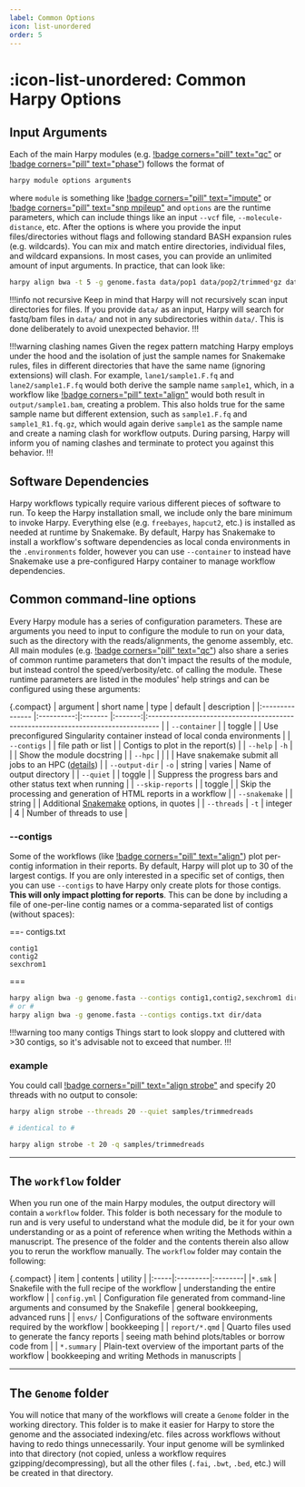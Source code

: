 ```yaml
---
label: Common Options
icon: list-unordered
order: 5
---
```


# :icon-list-unordered: Common Harpy Options
## Input Arguments
Each of the main Harpy modules (e.g. [!badge corners="pill" text="qc"](Workflows/qc.md) or [!badge corners="pill" text="phase"](Workflows/phase.md)) follows the format of
```bash
harpy module options arguments
```
where `module` is something like [!badge corners="pill" text="impute"](Workflows/impute.md) or [!badge corners="pill" text="snp mpileup"](Workflows/snp.md) and `options` are the runtime parameters,
which can include things like an input `--vcf` file, `--molecule-distance`, etc. After the options
is where you provide the input files/directories without flags and following standard BASH expansion
rules (e.g. wildcards). You can mix and match entire directories, individual files, and wildcard expansions.
In most cases, you can provide an unlimited amount of input arguments. In practice, that can look like:
```bash
harpy align bwa -t 5 -g genome.fasta data/pop1 data/pop2/trimmed*gz data/pop3/sample{1,2}* data/pop4/sample{2..5}*gz 
```
!!!info not recursive
Keep in mind that Harpy will not recursively scan input directories for files. If you provide `data/` as an input,
Harpy will search for fastq/bam files in `data/` and not in any subdirectories within `data/`. This is done deliberately
to avoid unexpected behavior.
!!!

!!!warning clashing names
Given the regex pattern matching Harpy employs under the hood and the isolation of just the sample names for Snakemake rules,
files in different directories that have the same name (ignoring extensions) will clash. For example, `lane1/sample1.F.fq`
and `lane2/sample1.F.fq` would both derive the sample name `sample1`, which, in a workflow like [!badge corners="pill" text="align"](Workflows/Align/Align.md)
would both result in `output/sample1.bam`, creating a problem. This also holds true for the same sample name but different extension, such
as `sample1.F.fq` and `sample1_R1.fq.gz`, which would again derive `sample1` as the sample name and create a naming clash for workflow outputs.
During parsing, Harpy will inform you of naming clashes and terminate to protect you against this behavior. 
!!!

## Software Dependencies
Harpy workflows typically require various different pieces of software to run. To
keep the Harpy installation small, we include only the bare minimum to invoke Harpy.
Everything else (e.g. `freebayes`, `hapcut2`, etc.) is installed as needed at runtime by Snakemake.
By default, Harpy has Snakemake to install a workflow's software dependencies as local conda environments
in the `.environments` folder, however you can use `--container` to instead have Snakemake use a pre-configured
Harpy container to manage workflow dependencies.

## Common command-line options
Every Harpy module has a series of configuration parameters. These are arguments you need to input
to configure the module to run on your data, such as the directory with the reads/alignments,
the genome assembly, etc. All main modules (e.g. [!badge corners="pill" text="qc"](Workflows/qc.md)) also share a series of common runtime
parameters that don't impact the results of the module, but instead control the speed/verbosity/etc.
of calling the module. These runtime parameters are listed in the modules' help strings and can be 
configured using these arguments:

{.compact}
| argument        | short name | type    | default | description                                                                       |
|:--------------- |:----------:|:------- |:-------:|:--------------------------------------------------------------------------------- |
| `--container`   |            | toggle  |         | Use preconfigured Singularity container instead of local conda environments       |
| `--contigs`     |            | file path or list |   | Contigs to plot in the report(s)                                           |
| `--help`        |   `-h`     |         |         | Show the module docstring                                                         |
| `--hpc`         |            |         |         | Have snakemake submit all jobs to an HPC ([details](/hpc.md))                     |
| `--output-dir`  |   `-o`     | string  | varies  | Name of output directory                                                          |
| `--quiet`       |            | toggle  |         | Suppress the progress bars and other status text when running                     |
| `--skip-reports` |            | toggle  |         | Skip the processing and generation of HTML reports in a workflow                  |
| `--snakemake`   |            | string  |         | Additional [Snakemake](snakemake/#adding-snakemake-parameters) options, in quotes |
| `--threads`     |   `-t`     | integer | 4       | Number of threads to use                                                          |

### --contigs
Some of the workflows (like [!badge corners="pill" text="align"](Workflows/Align/Align.md)) plot per-contig information in their reports.
By default, Harpy will plot up to 30 of the largest contigs. If you are only interested in a specific set of contigs, then you can use `--contigs`
to have Harpy only create plots for those contigs. **This will only impact plotting for reports**. This can be done by including a file of one-per-line contig names or a comma-separated
list of contigs (without spaces):

==- contigs.txt
```
contig1
contig2
sexchrom1
```
===
```bash
harpy align bwa -g genome.fasta --contigs contig1,contig2,sexchrom1 dir/data
# or #
harpy align bwa -g genome.fasta --contigs contigs.txt dir/data
```
!!!warning too many contigs
Things start to look sloppy and cluttered with >30 contigs, so it's advisable not to
exceed that number.
!!!

### example
You could call [!badge corners="pill" text="align strobe"](Workflows/Align/strobe.md) and specify 20 threads with no output to console:

```bash
harpy align strobe --threads 20 --quiet samples/trimmedreads

# identical to #

harpy align strobe -t 20 -q samples/trimmedreads
```
---

## The `workflow` folder
When you run one of the main Harpy modules, the output directory will contain a `workflow` folder. This folder is
both necessary for the module to run and is very useful to understand what the module did, be it for your own
understanding or as a point of reference when writing the Methods within a manuscript. The presence of the folder
and the contents therein also allow you to rerun the workflow manually. The `workflow` folder may contain the following:

{.compact}
| item | contents | utility |
|:-----|:---------|:--------|
|`*.smk`               | Snakefile with the full recipe of the workflow | understanding the entire workflow |
| `config.yml`         | Configuration file generated from command-line arguments and consumed by the Snakefile | general bookkeeping, advanced runs | 
| `envs/`              | Configurations of the software environments required by the workflow | bookkeeping |
| `report/*.qmd`       | Quarto files used to generate the fancy reports | seeing math behind plots/tables or borrow code from |
| `*.summary` | Plain-text overview of the important parts of the workflow | bookkeeping and writing Methods in manuscripts |

---

## The `Genome` folder
You will notice that many of the workflows will create a `Genome` folder in the working 
directory. This folder is to make it easier for Harpy to store the genome and the associated
indexing/etc. files across workflows without having to redo things unnecessarily. Your input 
genome will be symlinked into that directory (not copied, unless a workflow requires gzipping/decompressing),
but all the other files (`.fai`, `.bwt`, `.bed`, etc.) will be created in that directory.
